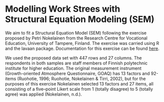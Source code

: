 # Modelling Work Strees with Structural Equation Modeling (SEM)

We aim to fit a Structural Equation Model (SEM) following the exercise proposed by Petri Nokelainen from the Research Centre for Vocational Education, University of Tampere, Finland. The exercise was carried using R and the lavaan package. Documentation for this exercise can be found [here](https://www.scribd.com/document/222003310/Sem-Exercise-v2-5). 

We used the proposed data set with 447 rows and 27 columns. The respondents in both samples are staff members of Finnish polytechnic institute for higher education. The original measurement instrument (Growth-oriented Atmosphere Questionnaire, GOAQ) has 13 factors and 92-items (Ruohotie, 1996; Ruohotie, Nokelainen & Tirri, 2002), but for the purposes of this exercise Nokelainen selected 13 factors and 27 items, all consisting of a five–point Likert scale from 1 (totally disagree) to 5 (totally agree) was applied (Nokelainen, n.d.).
